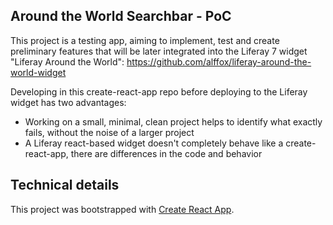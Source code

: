 ## Around the World Searchbar - PoC

This project is a testing app, aiming to implement, test and create preliminary features that will be later integrated into the Liferay 7 widget "Liferay Around the World": https://github.com/alffox/liferay-around-the-world-widget

Developing in this create-react-app repo before deploying to the Liferay widget has two advantages:

- Working on a small, minimal, clean project helps to identify what exactly fails, without the noise of a larger project
- A Liferay react-based widget doesn't completely behave like a create-react-app, there are differences in the code and behavior

## Technical details

This project was bootstrapped with [Create React App](https://github.com/facebook/create-react-app).
